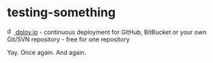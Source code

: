 # testing-something

[<img src="http://dploy.io/images/favicon.ico" alt="dploy.io" height="16" /> dploy.io](http://dploy.io/) - continuous deployment for GitHub, BitBucket or your own Git/SVN repository - free for one repository

Yay.
Once again.
And again.
